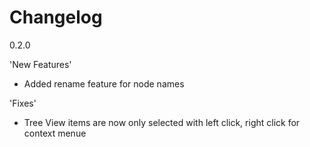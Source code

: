 Changelog
=========
0.2.0

'New Features'

- Added rename feature for node names

'Fixes'

- Tree View items are now only selected with left click, right click for context menue